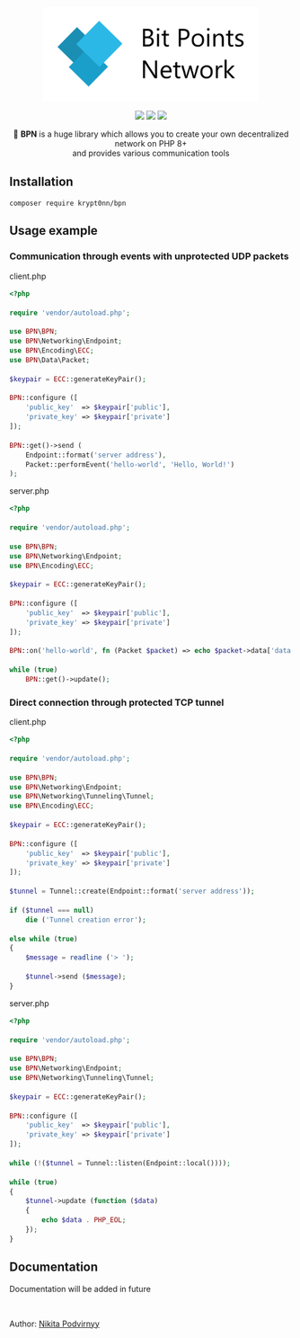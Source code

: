 <p align="center"><img src="bpn.png" width="384px"></p>

<p align="center">
    <img src="http://poser.pugx.org/krypt0nn/bpn/v">
    <img src="http://poser.pugx.org/krypt0nn/bpn/downloads">
    <img src="http://poser.pugx.org/krypt0nn/bpn/license">
</p>

<p align="center">
    🚀 <b>BPN</b> is a huge library which allows you to create your own decentralized network on PHP 8+ <br>
    and provides various communication tools
</p>

## Installation

```
composer require krypt0nn/bpn
```

## Usage example

### Communication through events with unprotected UDP packets

client.php

```php
<?php

require 'vendor/autoload.php';

use BPN\BPN;
use BPN\Networking\Endpoint;
use BPN\Encoding\ECC;
use BPN\Data\Packet;

$keypair = ECC::generateKeyPair();

BPN::configure ([
    'public_key'  => $keypair['public'],
    'private_key' => $keypair['private']
]);

BPN::get()->send (
    Endpoint::format('server address'),
    Packet::performEvent('hello-world', 'Hello, World!')
);
```

server.php

```php
<?php

require 'vendor/autoload.php';

use BPN\BPN;
use BPN\Networking\Endpoint;
use BPN\Encoding\ECC;

$keypair = ECC::generateKeyPair();

BPN::configure ([
    'public_key'  => $keypair['public'],
    'private_key' => $keypair['private']
]);

BPN::on('hello-world', fn (Packet $packet) => echo $packet->data['data'] . PHP_EOL);

while (true)
    BPN::get()->update();
```

### Direct connection through protected TCP tunnel

client.php

```php
<?php

require 'vendor/autoload.php';

use BPN\BPN;
use BPN\Networking\Endpoint;
use BPN\Networking\Tunneling\Tunnel;
use BPN\Encoding\ECC;

$keypair = ECC::generateKeyPair();

BPN::configure ([
    'public_key'  => $keypair['public'],
    'private_key' => $keypair['private']
]);

$tunnel = Tunnel::create(Endpoint::format('server address'));

if ($tunnel === null)
    die ('Tunnel creation error');

else while (true)
{
    $message = readline ('> ');

    $tunnel->send ($message);
}
```

server.php

```php
<?php

require 'vendor/autoload.php';

use BPN\BPN;
use BPN\Networking\Endpoint;
use BPN\Networking\Tunneling\Tunnel;

$keypair = ECC::generateKeyPair();

BPN::configure ([
    'public_key'  => $keypair['public'],
    'private_key' => $keypair['private']
]);

while (!($tunnel = Tunnel::listen(Endpoint::local())));

while (true)
{
    $tunnel->update (function ($data)
    {
        echo $data . PHP_EOL;
    });
}

```

## Documentation

Documentation will be added in future

<br>

Author: [Nikita Podvirnyy](https://vk.com/technomindlp)
